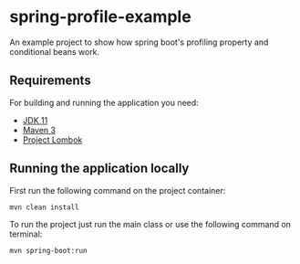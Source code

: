 # spring-profile-example

An example project to show how spring boot's profiling property and conditional 
beans work.

## Requirements
For building and running the application you need:

- [JDK 11](https://www.oracle.com/technetwork/java/javase/downloads/jdk11-downloads-5066655.html)
- [Maven 3](https://maven.apache.org)
- [Project Lombok](https://projectlombok.org/)

## Running the application locally
First run the following command on the project container:

	mvn clean install

To run the project just run the main class or use the following command on terminal:
    
    mvn spring-boot:run